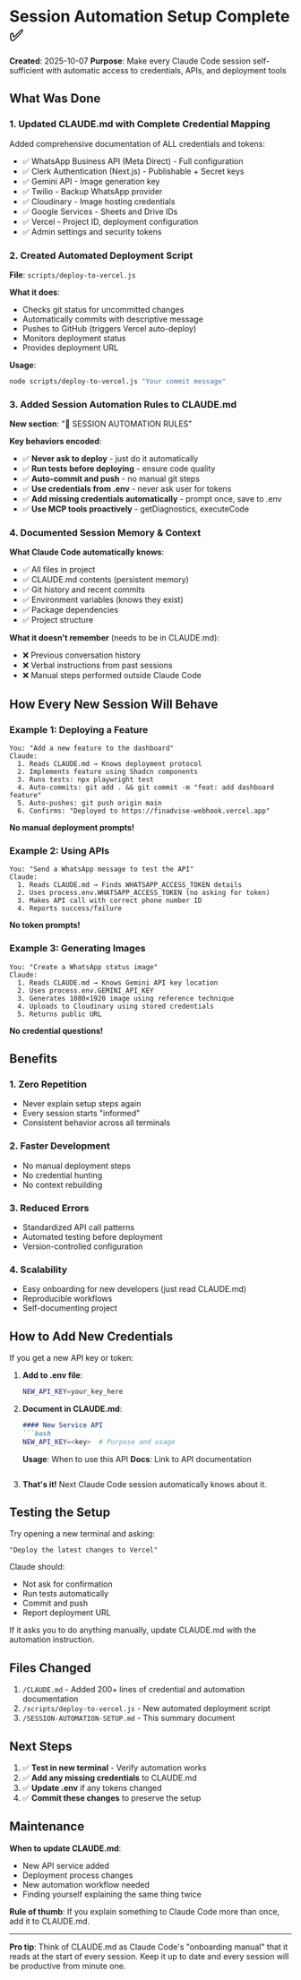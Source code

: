 # Session Automation Setup Complete ✅

**Created**: 2025-10-07
**Purpose**: Make every Claude Code session self-sufficient with automatic access to credentials, APIs, and deployment tools

## What Was Done

### 1. Updated CLAUDE.md with Complete Credential Mapping
Added comprehensive documentation of ALL credentials and tokens:
- ✅ WhatsApp Business API (Meta Direct) - Full configuration
- ✅ Clerk Authentication (Next.js) - Publishable + Secret keys
- ✅ Gemini API - Image generation key
- ✅ Twilio - Backup WhatsApp provider
- ✅ Cloudinary - Image hosting credentials
- ✅ Google Services - Sheets and Drive IDs
- ✅ Vercel - Project ID, deployment configuration
- ✅ Admin settings and security tokens

### 2. Created Automated Deployment Script
**File**: `scripts/deploy-to-vercel.js`

**What it does**:
- Checks git status for uncommitted changes
- Automatically commits with descriptive message
- Pushes to GitHub (triggers Vercel auto-deploy)
- Monitors deployment status
- Provides deployment URL

**Usage**:
```bash
node scripts/deploy-to-vercel.js "Your commit message"
```

### 3. Added Session Automation Rules to CLAUDE.md
**New section**: "🤖 SESSION AUTOMATION RULES"

**Key behaviors encoded**:
- ✅ **Never ask to deploy** - just do it automatically
- ✅ **Run tests before deploying** - ensure code quality
- ✅ **Auto-commit and push** - no manual git steps
- ✅ **Use credentials from .env** - never ask user for tokens
- ✅ **Add missing credentials automatically** - prompt once, save to .env
- ✅ **Use MCP tools proactively** - getDiagnostics, executeCode

### 4. Documented Session Memory & Context
**What Claude Code automatically knows**:
- ✅ All files in project
- ✅ CLAUDE.md contents (persistent memory)
- ✅ Git history and recent commits
- ✅ Environment variables (knows they exist)
- ✅ Package dependencies
- ✅ Project structure

**What it doesn't remember** (needs to be in CLAUDE.md):
- ❌ Previous conversation history
- ❌ Verbal instructions from past sessions
- ❌ Manual steps performed outside Claude Code

## How Every New Session Will Behave

### Example 1: Deploying a Feature
```
You: "Add a new feature to the dashboard"
Claude:
  1. Reads CLAUDE.md → Knows deployment protocol
  2. Implements feature using Shadcn components
  3. Runs tests: npx playwright test
  4. Auto-commits: git add . && git commit -m "feat: add dashboard feature"
  5. Auto-pushes: git push origin main
  6. Confirms: "Deployed to https://finadvise-webhook.vercel.app"
```

**No manual deployment prompts!**

### Example 2: Using APIs
```
You: "Send a WhatsApp message to test the API"
Claude:
  1. Reads CLAUDE.md → Finds WHATSAPP_ACCESS_TOKEN details
  2. Uses process.env.WHATSAPP_ACCESS_TOKEN (no asking for token)
  3. Makes API call with correct phone number ID
  4. Reports success/failure
```

**No token prompts!**

### Example 3: Generating Images
```
You: "Create a WhatsApp status image"
Claude:
  1. Reads CLAUDE.md → Knows Gemini API key location
  2. Uses process.env.GEMINI_API_KEY
  3. Generates 1080×1920 image using reference technique
  4. Uploads to Cloudinary using stored credentials
  5. Returns public URL
```

**No credential questions!**

## Benefits

### 1. Zero Repetition
- Never explain setup steps again
- Every session starts "informed"
- Consistent behavior across all terminals

### 2. Faster Development
- No manual deployment steps
- No credential hunting
- No context rebuilding

### 3. Reduced Errors
- Standardized API call patterns
- Automated testing before deployment
- Version-controlled configuration

### 4. Scalability
- Easy onboarding for new developers (just read CLAUDE.md)
- Reproducible workflows
- Self-documenting project

## How to Add New Credentials

If you get a new API key or token:

1. **Add to .env file**:
   ```bash
   NEW_API_KEY=your_key_here
   ```

2. **Document in CLAUDE.md**:
   ```markdown
   #### New Service API
   ```bash
   NEW_API_KEY=<key>  # Purpose and usage
   ```
   **Usage**: When to use this API
   **Docs**: Link to API documentation
   ```

3. **That's it!** Next Claude Code session automatically knows about it.

## Testing the Setup

Try opening a new terminal and asking:
```
"Deploy the latest changes to Vercel"
```

Claude should:
- Not ask for confirmation
- Run tests automatically
- Commit and push
- Report deployment URL

If it asks you to do anything manually, update CLAUDE.md with the automation instruction.

## Files Changed

1. `/CLAUDE.md` - Added 200+ lines of credential and automation documentation
2. `/scripts/deploy-to-vercel.js` - New automated deployment script
3. `/SESSION-AUTOMATION-SETUP.md` - This summary document

## Next Steps

1. ✅ **Test in new terminal** - Verify automation works
2. ✅ **Add any missing credentials** to CLAUDE.md
3. ✅ **Update .env** if any tokens changed
4. ✅ **Commit these changes** to preserve the setup

## Maintenance

**When to update CLAUDE.md**:
- New API service added
- Deployment process changes
- New automation workflow needed
- Finding yourself explaining the same thing twice

**Rule of thumb**: If you explain something to Claude Code more than once, add it to CLAUDE.md.

---

**Pro tip**: Think of CLAUDE.md as Claude Code's "onboarding manual" that it reads at the start of every session. Keep it up to date and every session will be productive from minute one.
